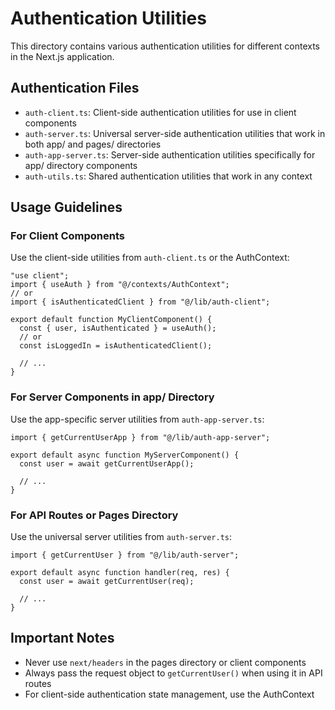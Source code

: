 # Authentication Utilities

This directory contains various authentication utilities for different contexts in the Next.js application.

## Authentication Files

- `auth-client.ts`: Client-side authentication utilities for use in client components
- `auth-server.ts`: Universal server-side authentication utilities that work in both app/ and pages/ directories
- `auth-app-server.ts`: Server-side authentication utilities specifically for app/ directory components
- `auth-utils.ts`: Shared authentication utilities that work in any context

## Usage Guidelines

### For Client Components

Use the client-side utilities from `auth-client.ts` or the AuthContext:

```tsx
"use client";
import { useAuth } from "@/contexts/AuthContext";
// or
import { isAuthenticatedClient } from "@/lib/auth-client";

export default function MyClientComponent() {
  const { user, isAuthenticated } = useAuth();
  // or
  const isLoggedIn = isAuthenticatedClient();

  // ...
}
```

### For Server Components in app/ Directory

Use the app-specific server utilities from `auth-app-server.ts`:

```tsx
import { getCurrentUserApp } from "@/lib/auth-app-server";

export default async function MyServerComponent() {
  const user = await getCurrentUserApp();

  // ...
}
```

### For API Routes or Pages Directory

Use the universal server utilities from `auth-server.ts`:

```tsx
import { getCurrentUser } from "@/lib/auth-server";

export default async function handler(req, res) {
  const user = await getCurrentUser(req);

  // ...
}
```

## Important Notes

- Never use `next/headers` in the pages directory or client components
- Always pass the request object to `getCurrentUser()` when using it in API routes
- For client-side authentication state management, use the AuthContext
